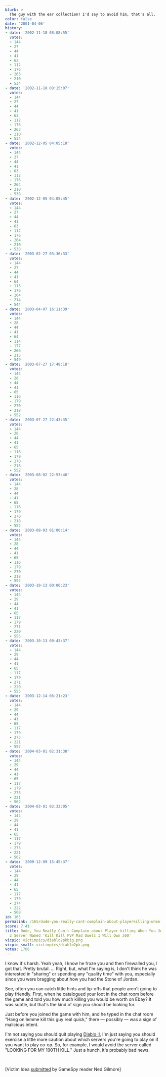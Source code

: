 ```yaml
---
blurb: >
  The guy with the ear collection? I'd say to avoid him, that's all.
color: false
date: '2001-04-06'
history:
- date: '2002-11-18 08:08:55'
  votes:
  - 144
  - 27
  - 44
  - 41
  - 63
  - 112
  - 176
  - 263
  - 210
  - 534
- date: '2002-11-18 08:15:07'
  votes:
  - 144
  - 27
  - 44
  - 41
  - 63
  - 112
  - 176
  - 263
  - 210
  - 534
- date: '2002-12-05 04:05:18'
  votes:
  - 144
  - 27
  - 44
  - 41
  - 63
  - 112
  - 176
  - 264
  - 210
  - 538
- date: '2002-12-05 04:05:45'
  votes:
  - 144
  - 27
  - 44
  - 41
  - 63
  - 112
  - 176
  - 264
  - 210
  - 538
- date: '2003-02-27 03:36:33'
  votes:
  - 144
  - 27
  - 44
  - 41
  - 64
  - 113
  - 176
  - 264
  - 214
  - 544
- date: '2003-04-07 16:11:39'
  votes:
  - 144
  - 28
  - 44
  - 41
  - 64
  - 114
  - 177
  - 266
  - 215
  - 549
- date: '2003-07-27 17:48:18'
  votes:
  - 144
  - 28
  - 44
  - 41
  - 65
  - 116
  - 179
  - 270
  - 218
  - 552
- date: '2003-07-27 22:43:35'
  votes:
  - 144
  - 28
  - 44
  - 41
  - 65
  - 116
  - 179
  - 270
  - 218
  - 552
- date: '2003-08-02 22:53:40'
  votes:
  - 144
  - 28
  - 44
  - 41
  - 65
  - 116
  - 179
  - 270
  - 218
  - 552
- date: '2003-08-03 01:00:14'
  votes:
  - 144
  - 28
  - 44
  - 41
  - 65
  - 116
  - 179
  - 270
  - 218
  - 552
- date: '2003-10-13 00:06:23'
  votes:
  - 144
  - 29
  - 44
  - 41
  - 65
  - 117
  - 179
  - 271
  - 220
  - 555
- date: '2003-10-13 00:43:37'
  votes:
  - 144
  - 29
  - 44
  - 41
  - 65
  - 117
  - 179
  - 271
  - 220
  - 555
- date: '2003-12-14 06:21:23'
  votes:
  - 144
  - 29
  - 44
  - 41
  - 65
  - 117
  - 179
  - 273
  - 221
  - 557
- date: '2004-03-01 02:31:38'
  votes:
  - 144
  - 29
  - 44
  - 41
  - 65
  - 117
  - 179
  - 273
  - 221
  - 562
- date: '2004-03-01 02:32:05'
  votes:
  - 144
  - 29
  - 44
  - 41
  - 65
  - 117
  - 179
  - 273
  - 221
  - 562
- date: '2009-12-09 15:45:37'
  votes:
  - 144
  - 29
  - 44
  - 41
  - 65
  - 117
  - 179
  - 274
  - 222
  - 568
id: 165
permalink: /165/dude-you-really-cant-complain-about-playerkilling-when-you-join-a-diablo-2-server-named-kill-kill-pvp-mad-duelz-i-will-own-j00/
score: 7.41
title: Dude, You Really Can't Complain about Player-killing When You Join a Diablo
  2 Server Named 'Kill Kill PVP Mad Duelz I Will Own J00'
vicpic: victimpics/diablo2pkbig.png
vicpic_small: victimpics/diablo2pk.png
votes: 1706
---
```


I know it's harsh. Yeah yeah, I know he froze you and then firewalled
you, I got that. Pretty brutal. ... Right, but, what I'm saying is, I
don't think he was interested in "sharing" or spending any "quality
time" with you, especially since you were bragging about how you had the
Stone of Jordan.

See, often you can catch little hints and tip-offs that people aren't
going to play friendly. First, when he catalogued your loot in the chat
room before the game and told you how much killing you would be worth on
Ebay? It was subtle, but that's the kind of sign you should be looking
for.

Just before you joined the game with him, and he typed in the chat room
"Hang on lemme kill this guy real quick," there — possibly — was a
sign of malicious intent.

I'm not saying you should quit playing [Diablo
II](https://web.archive.org/web/20010406000000/http://www.planetdiablo.com/),
I'm just saying you should exercise a little more caution about which
servers you're going to play on if you want to play co-op. So, for
example, I would avoid the server called "LOOKING FOR MY 100TH KILL."
Just a hunch, it's probably bad news.

&nbsp;

\[Victim Idea [submitted](mailto:feedback@gamespy.com) by GameSpy reader
Ned Gilmore\]
